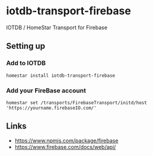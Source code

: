 # iotdb-transport-firebase
IOTDB / HomeStar Transport for Firebase

## Setting up

### Add to IOTDB

    homestar install iotdb-transport-firebase

### Add your FireBase account

    homestar set /transports/FirebaseTransport/initd/host 'https://yourname.firebaseIO.com/'


## Links

* https://www.npmjs.com/package/firebase
* https://www.firebase.com/docs/web/api/

